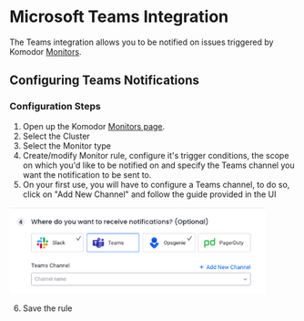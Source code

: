 # Microsoft Teams Integration

The Teams integration allows you to be notified on issues triggered by Komodor [Monitors](https://app.komodr.com/com/main/monitors).

##  Configuring Teams Notifications

###  Configuration Steps

1. Open up the Komodor [Monitors page](https://app.komodor.com/main/monitors). 
2. Select the Cluster
3. Select the Monitor type
4. Create/modify Monitor rule, configure it's trigger conditions, the scope on which you'd like to be notified on and specify the Teams channel you want the notification to be sent to.
5. On your first use, you will have to configure a Teams channel, to do so, click on "Add New Channel" and follow the guide provided in the UI

<img src="./img/sinks-teams.png" width="450">

6. Save the rule